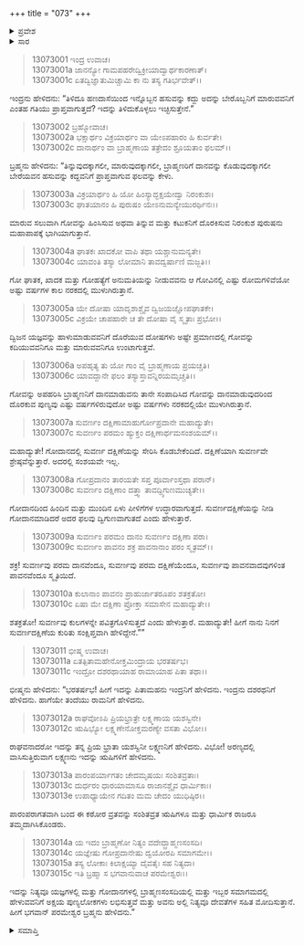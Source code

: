 +++
title = "073"
+++

<details><summary>ಪ್ರವೇಶ</summary>


।।   ಓಂ ಓಂ ನಮೋ ನಾರಾಯಣಾಯ।।   ಶ್ರೀ ವೇದವ್ಯಾಸಾಯ ನಮಃ ।।

ಶ್ರೀ ಕೃಷ್ಣದ್ವೈಪಾಯನ ವೇದವ್ಯಾಸ ವಿರಚಿತ  

**ಶ್ರೀ ಮಹಾಭಾರತ**

**ಅನುಶಾಸನ ಪರ್ವ**

**ದಾನಧರ್ಮ ಪರ್ವ**

**ಅಧ್ಯಾಯ 73**


</details>

<details><summary>ಸಾರ</summary>

ಗೋವನ್ನು ಕದ್ದವನಿಗೆ ದೊರೆಯುವ ಫಲಗಳನ್ನು ಬ್ರಹ್ಮನು ಇಂದ್ರನಿಗೆ ಹೇಳಿದುದು (1-15).


</details>



> 13073001 ಇಂದ್ರ ಉವಾಚ।   
13073001a ಜಾನನ್ಯೋ ಗಾಮಪಹರೇದ್ವಿಕ್ರೀಯಾದ್ವಾರ್ಥಕಾರಣಾತ್।  
13073001c ಏತದ್ವಿಜ್ಞಾತುಮಿಚ್ಚಾಮಿ ಕಾ ನು ತಸ್ಯ ಗತಿರ್ಭವೇತ್।।

ಇಂದ್ರನು ಹೇಳಿದನು: “ತಿಳಿದೂ ಹಣದಾಸೆಯಿಂದ ಇನ್ನೊಬ್ಬನ ಹಸುವನ್ನು ಕದ್ದು ಅದನ್ನು ಬೇರೊಬ್ಬನಿಗೆ ಮಾರುವವನಿಗೆ ಎಂತಹ ಗತಿಯು ಪ್ರಾಪ್ತವಾಗುತ್ತದೆ? ಇದನ್ನು ತಿಳಿದುಕೊಳ್ಳಲು ಇಚ್ಛಿಸುತ್ತೇನೆ.”

> 13073002 ಬ್ರಹ್ಮೋವಾಚ।   
13073002a ಭಕ್ಷಾರ್ಥಂ ವಿಕ್ರಯಾರ್ಥಂ ವಾ ಯೇಽಪಹಾರಂ ಹಿ ಕುರ್ವತೇ।  
13073002c ದಾನಾರ್ಥಂ ವಾ ಬ್ರಾಹ್ಮಣಾಯ ತತ್ರೇದಂ ಶ್ರೂಯತಾಂ ಫಲಮ್।।

ಬ್ರಹ್ಮನು ಹೇಳಿದನು: “ತಿನ್ನುವುದಕ್ಕಾಗಲೀ, ಮಾರುವುದಕ್ಕಾಗಲೀ, ಬ್ರಾಹ್ಮಣರಿಗೆ ದಾನವನ್ನು ಕೊಡುವುದಕ್ಕಾಗಲೀ ಬೇರೆಯವನ ಹಸುವನ್ನು ಕದ್ದವನಿಗೆ ಪ್ರಾಪ್ತವಾಗುವ ಫಲವನ್ನು ಕೇಳು.

> 13073003a ವಿಕ್ರಯಾರ್ಥಂ ಹಿ ಯೋ ಹಿಂಸ್ಯಾದ್ಭಕ್ಷಯೇದ್ವಾ ನಿರಂಕುಶಃ।  
13073003c ಘಾತಯಾನಂ ಹಿ ಪುರುಷಂ ಯೇಽನುಮನ್ಯೇಯುರರ್ಥಿನಃ।।

ಮಾರುವ ಸಲುವಾಗಿ ಗೋವನ್ನು ಹಿಂಸಿಸುವ ಅಥವಾ ತಿನ್ನುವ ಮತ್ತು ಕಟುಕನಿಗೆ ದೊರಕಿಸುವ ನಿರಂಕುಶ ಪುರುಷನು ಮಹಾಪಾಪಕ್ಕೆ ಭಾಗಿಯಾಗುತ್ತಾನೆ.

> 13073004a ಘಾತಕಃ ಖಾದಕೋ ವಾಪಿ ತಥಾ ಯಶ್ಚಾನುಮನ್ಯತೇ।  
13073004c ಯಾವಂತಿ ತಸ್ಯಾ ಲೋಮಾನಿ ತಾವದ್ವರ್ಷಾಣಿ ಮಜ್ಜತಿ।।

ಗೋ ಘಾತಕ, ಖಾದಕ ಮತ್ತು ಗೋಹತ್ಯೆಗೆ ಅನುಮತಿಯನ್ನು ನೀಡುವವನು ಆ ಗೋವಿನಲ್ಲಿ ಎಷ್ಟು ರೋಮಗಳಿವೆಯೋ ಅಷ್ಟು ವರ್ಷಗಳ ಕಾಲ ನರಕದಲ್ಲಿ ಮುಳುಗಿರುತ್ತಾನೆ.

> 13073005a ಯೇ ದೋಷಾ ಯಾದೃಶಾಶ್ಚೈವ ದ್ವಿಜಯಜ್ಞೋಪಘಾತಕೇ।  
13073005c ವಿಕ್ರಯೇ ಚಾಪಹಾರೇ ಚ ತೇ ದೋಷಾ ವೈ ಸ್ಮೃತಾಃ ಪ್ರಭೋ।।

ದ್ವಿಜನ ಯಜ್ಞವನ್ನು ಹಾಳುಮಾಡುವವನಿಗೆ ದೊರೆಯುವ ದೋಷಗಳು ಅಷ್ಟೇ ಪ್ರಮಾಣದಲ್ಲಿ ಗೋವನ್ನು ಕದಿಯುವವನಿಗೂ ಮತ್ತು ಮಾರುವವನಿಗೂ ಉಂಟಾಗುತ್ತವೆ.

> 13073006a ಅಪಹೃತ್ಯ ತು ಯೋ ಗಾಂ ವೈ ಬ್ರಾಹ್ಮಣಾಯ ಪ್ರಯಚ್ಚತಿ।  
13073006c ಯಾವದ್ದಾನೇ ಫಲಂ ತಸ್ಯಾಸ್ತಾವನ್ನಿರಯಮೃಚ್ಚತಿ।।

ಗೋವನ್ನು ಅಪಹರಿಸಿ ಬ್ರಾಹ್ಮಣನಿಗೆ ದಾನಮಾಡುವನು ತಾನೇ ಸಂಪಾದಿಸಿದ ಗೋವನ್ನು ದಾನಮಾಡುವುದರಿಂದ ದೊರಕುವ ಪುಣ್ಯವು ಎಷ್ಟು ವರ್ಷಗಳಿರುವುದೋ ಅಷ್ಟು ವರ್ಷಗಳು ನರಕದಲ್ಲಿಯೇ ಮುಳುಗಿರುತ್ತಾನೆ.

> 13073007a ಸುವರ್ಣಂ ದಕ್ಷಿಣಾಮಾಹುರ್ಗೋಪ್ರದಾನೇ ಮಹಾದ್ಯುತೇ।  
13073007c ಸುವರ್ಣಂ ಪರಮಂ ಹ್ಯುಕ್ತಂ ದಕ್ಷಿಣಾರ್ಥಮಸಂಶಯಮ್।।

ಮಹಾದ್ಯುತೇ! ಗೋದಾನದಲ್ಲಿ ಸುವರ್ಣ ದಕ್ಷಿಣೆಯನ್ನು ಸೇರಿಸಿ ಕೊಡಬೇಕೆಂದಿದೆ. ದಕ್ಷಿಣೆಯಾಗಿ ಸುವರ್ಣವೇ ಶ್ರೇಷ್ಠವೆನ್ನುತ್ತಾರೆ. ಅದರಲ್ಲಿ ಸಂಶಯವೇ ಇಲ್ಲ.

> 13073008a ಗೋಪ್ರದಾನಂ ತಾರಯತೇ ಸಪ್ತ ಪೂರ್ವಾಂಸ್ತಥಾ ಪರಾನ್।  
13073008c ಸುವರ್ಣಂ ದಕ್ಷಿಣಾಂ ದತ್ತ್ವಾ ತಾವದ್ದ್ವಿಗುಣಮುಚ್ಯತೇ।।

ಗೋದಾನದಿಂದ ಹಿಂದಿನ ಮತ್ತು ಮುಂದಿನ ಏಳು ಪೀಳಿಗೆಗಳ ಉದ್ಧಾರವಾಗುತ್ತದೆ. ಸುವರ್ಣದಕ್ಷಿಣೆಯನ್ನು ನೀಡಿ ಗೋದಾನಮಾಡಿದರೆ ಅದರ ಫಲವು ದ್ವಿಗುಣವಾಗುತದೆ ಎಂದು ಹೇಳುತ್ತಾರೆ.

> 13073009a ಸುವರ್ಣಂ ಪರಮಂ ದಾನಂ ಸುವರ್ಣಂ ದಕ್ಷಿಣಾ ಪರಾ।  
13073009c ಸುವರ್ಣಂ ಪಾವನಂ ಶಕ್ರ ಪಾವನಾನಾಂ ಪರಂ ಸ್ಮೃತಮ್।।

ಶಕ್ರ! ಸುವರ್ಣವು ಪರಮ ದಾನವೆಂದೂ, ಸುವರ್ಣವು ಪರಮ ದಕ್ಷಿಣೆಯೆಂದೂ, ಸುವರ್ಣವು ಪಾವನವಾದವುಗಳಿಂತ ಪಾವನವೆಂದೂ ಸ್ಮೃತಿಯಿದೆ.

> 13073010a ಕುಲಾನಾಂ ಪಾವನಂ ಪ್ರಾಹುರ್ಜಾತರೂಪಂ ಶತಕ್ರತೋ।  
13073010c ಏಷಾ ಮೇ ದಕ್ಷಿಣಾ ಪ್ರೋಕ್ತಾ ಸಮಾಸೇನ ಮಹಾದ್ಯುತೇ।।

ಶತಕ್ರತೋ! ಸುವರ್ಣವು ಕುಲಗಳನ್ನೇ ಪವಿತ್ರಗೊಳಿಸುತ್ತದೆ ಎಂದು ಹೇಳುತ್ತಾರೆ. ಮಹಾದ್ಯುತೇ! ಹೀಗೆ ನಾನು ನಿನಗೆ ಸುವರ್ಣದಕ್ಷಿಣೆಯ ಕುರಿತು ಸಂಕ್ಷಿಪ್ತವಾಗಿ ಹೇಳಿದ್ದೇನೆ.””

> 13073011 ಭೀಷ್ಮ ಉವಾಚ।   
13073011a ಏತತ್ಪಿತಾಮಹೇನೋಕ್ತಮಿಂದ್ರಾಯ ಭರತರ್ಷಭ।  
13073011c ಇಂದ್ರೋ ದಶರಥಾಯಾಹ ರಾಮಾಯಾಹ ಪಿತಾ ತಥಾ।।

ಭೀಷ್ಮನು ಹೇಳಿದನು: “ಭರತರ್ಷಭ! ಹೀಗೆ ಇದನ್ನು ಪಿತಾಮಹನು ಇಂದ್ರನಿಗೆ ಹೇಳಿದನು. ಇಂದ್ರನು ದಶರಥನಿಗೆ ಹೇಳಿದನು. ಹಾಗೆಯೇ ತಂದೆಯು ರಾಮನಿಗೆ ಹೇಳಿದನು.

> 13073012a ರಾಘವೋಽಪಿ ಪ್ರಿಯಭ್ರಾತ್ರೇ ಲಕ್ಷ್ಮಣಾಯ ಯಶಸ್ವಿನೇ।  
13073012c ಋಷಿಭ್ಯೋ ಲಕ್ಷ್ಮಣೇನೋಕ್ತಮರಣ್ಯೇ ವಸತಾ ವಿಭೋ।।

ರಾಘವನಾದರೋ ಇದನ್ನು ತನ್ನ ಪ್ರಿಯ ಭ್ರಾತಾ ಯಶಸ್ವಿನೀ ಲಕ್ಷ್ಮಣನಿಗೆ ಹೇಳಿದನು. ವಿಭೋ! ಅರಣ್ಯದಲ್ಲಿ ವಾಸಿಸುತ್ತಿರುವಾಗ ಲಕ್ಷ್ಮಣನು ಇದನ್ನು ಋಷಿಗಳಿಗೆ ಹೇಳಿದನು.

> 13073013a ಪಾರಂಪರ್ಯಾಗತಂ ಚೇದಮೃಷಯಃ ಸಂಶಿತವ್ರತಾಃ।  
13073013c ದುರ್ಧರಂ ಧಾರಯಾಮಾಸೂ ರಾಜಾನಶ್ಚೈವ ಧಾರ್ಮಿಕಾಃ।  
13073013e ಉಪಾಧ್ಯಾಯೇನ ಗದಿತಂ ಮಮ ಚೇದಂ ಯುಧಿಷ್ಠಿರ।।

ಪಾರಂಪರಾಗತವಾಗಿ ಬಂದ ಈ ಕಠೋರ ವ್ರತವನ್ನು ಸಂಶಿತವ್ರತ ಋಷಿಗಳೂ ಮತ್ತು ಧಾರ್ಮಿಕ ರಾಜರೂ ತಮ್ಮದಾಗಿಸಿಕೊಂಡರು.

> 13073014a ಯ ಇದಂ ಬ್ರಾಹ್ಮಣೋ ನಿತ್ಯಂ ವದೇದ್ಬ್ರಾಹ್ಮಣಸಂಸದಿ।  
13073014c ಯಜ್ಞೇಷು ಗೋಪ್ರದಾನೇಷು ದ್ವಯೋರಪಿ ಸಮಾಗಮೇ।।  
13073015a ತಸ್ಯ ಲೋಕಾಃ ಕಿಲಾಕ್ಷಯ್ಯಾ ದೈವತೈಃ ಸಹ ನಿತ್ಯದಾ।  
13073015c ಇತಿ ಬ್ರಹ್ಮಾ ಸ ಭಗವಾನುವಾಚ ಪರಮೇಶ್ವರಃ।।

ಇದನ್ನು ನಿತ್ಯವೂ ಯಜ್ಞಗಳಲ್ಲಿ ಮತ್ತು ಗೋದಾನಗಳಲ್ಲಿ ಬ್ರಾಹ್ಮಣಸಂಸದಿಯಲ್ಲಿ ಮತ್ತು ಇಬ್ಬರ ಸಮಾಗಮದಲ್ಲಿ ಹೇಳುವವನಿಗೆ ಅಕ್ಷಯ ಪುಣ್ಯಲೋಕಗಳು ಲಭಿಸುತ್ತವೆ ಮತ್ತು ಅವನು ಅಲ್ಲಿ ನಿತ್ಯವೂ ದೇವತೆಗಳ ಸಹಿತ ಮೋದಿಸುತ್ತಾನೆ. ಹೀಗೆ ಭಗವಾನ್ ಪರಮೇಶ್ವರ ಬ್ರಹ್ಮನು ಹೇಳಿದನು.”


<details><summary>ಸಮಾಪ್ತಿ</summary>

ಇತಿ ಶ್ರೀಮಹಾಭಾರತೇ ಅನುಶಾಸನ ಪರ್ವಣಿ ದಾನಧರ್ಮ ಪರ್ವಣಿ ತ್ರಿಸಪ್ತತಿತಮೋಽಧ್ಯಾಯಃ।।  
ಇದು ಶ್ರೀಮಹಾಭಾರತದಲ್ಲಿ ಅನುಶಾಸನ ಪರ್ವದಲ್ಲಿ ದಾನಧರ್ಮ ಪರ್ವದಲ್ಲಿ ಎಪ್ಪತ್ಮೂರನೇ ಅಧ್ಯಾಯವು.


</details>

